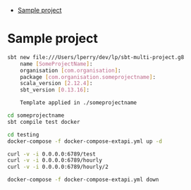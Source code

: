 <!-- MarkdownTOC depth="4" autolink="true" bracket="round" -->

- [Sample project](#sample-project)

<!-- /MarkdownTOC -->

# Sample project

```bash
sbt new file:///Users/lperry/dev/lp/sbt-multi-project.g8
    name [SomeProjectName]:
    organisation [com.organisation]:
    package [com.organisation.someprojectname]:
    scala_version [2.12.4]:
    sbt_version [0.13.16]:

    Template applied in ./someprojectname

cd someprojectname
sbt compile test docker

cd testing
docker-compose -f docker-compose-extapi.yml up -d

curl -v -i 0.0.0.0:6789/test
curl -v -i 0.0.0.0:6789/hourly
curl -v -i 0.0.0.0:6789/hourly/2

docker-compose -f docker-compose-extapi.yml down
```
